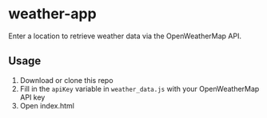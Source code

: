 # weather-app

Enter a location to retrieve weather data via the OpenWeatherMap API.

## Usage

1) Download or clone this repo
2) Fill in the `apiKey` variable in `weather_data.js` with your OpenWeatherMap API key
3) Open index.html

